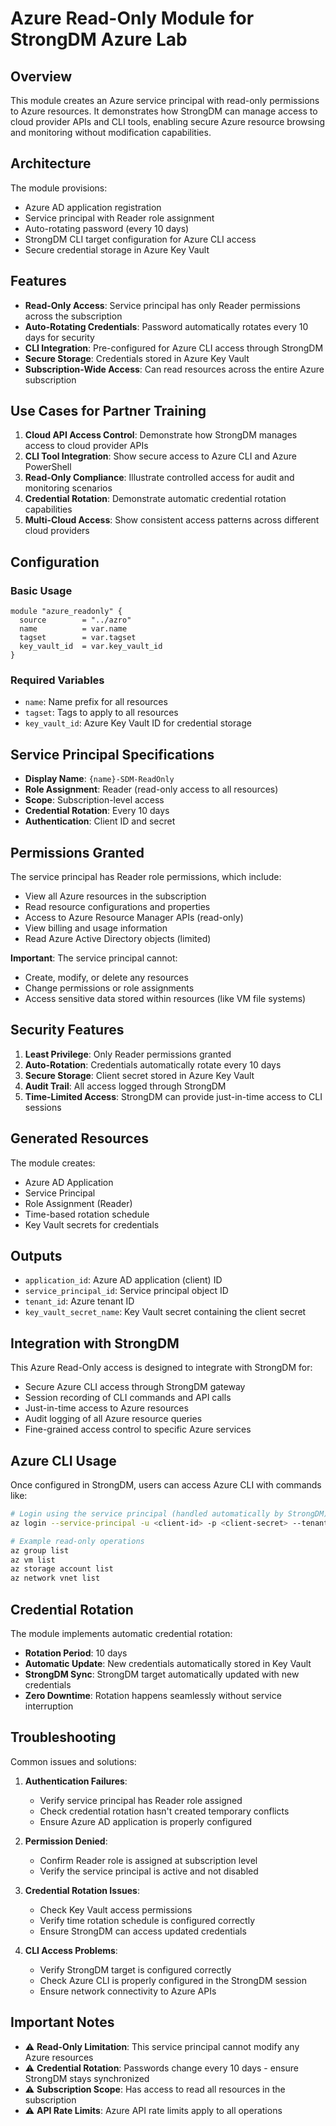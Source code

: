 # Azure Read-Only Module for StrongDM Azure Lab

## Overview

This module creates an Azure service principal with read-only permissions to Azure resources. It demonstrates how StrongDM can manage access to cloud provider APIs and CLI tools, enabling secure Azure resource browsing and monitoring without modification capabilities.

## Architecture

The module provisions:
- Azure AD application registration
- Service principal with Reader role assignment
- Auto-rotating password (every 10 days)
- StrongDM CLI target configuration for Azure CLI access
- Secure credential storage in Azure Key Vault

## Features

- **Read-Only Access**: Service principal has only Reader permissions across the subscription
- **Auto-Rotating Credentials**: Password automatically rotates every 10 days for security
- **CLI Integration**: Pre-configured for Azure CLI access through StrongDM
- **Secure Storage**: Credentials stored in Azure Key Vault
- **Subscription-Wide Access**: Can read resources across the entire Azure subscription

## Use Cases for Partner Training

1. **Cloud API Access Control**: Demonstrate how StrongDM manages access to cloud provider APIs
2. **CLI Tool Integration**: Show secure access to Azure CLI and Azure PowerShell
3. **Read-Only Compliance**: Illustrate controlled access for audit and monitoring scenarios
4. **Credential Rotation**: Demonstrate automatic credential rotation capabilities
5. **Multi-Cloud Access**: Show consistent access patterns across different cloud providers

## Configuration

### Basic Usage

```hcl
module "azure_readonly" {
  source        = "../azro"
  name          = var.name
  tagset        = var.tagset
  key_vault_id  = var.key_vault_id
}
```

### Required Variables

- `name`: Name prefix for all resources
- `tagset`: Tags to apply to all resources
- `key_vault_id`: Azure Key Vault ID for credential storage

## Service Principal Specifications

- **Display Name**: `{name}-SDM-ReadOnly`
- **Role Assignment**: Reader (read-only access to all resources)
- **Scope**: Subscription-level access
- **Credential Rotation**: Every 10 days
- **Authentication**: Client ID and secret

## Permissions Granted

The service principal has Reader role permissions, which include:
- View all Azure resources in the subscription
- Read resource configurations and properties
- Access to Azure Resource Manager APIs (read-only)
- View billing and usage information
- Read Azure Active Directory objects (limited)

**Important**: The service principal cannot:
- Create, modify, or delete any resources
- Change permissions or role assignments
- Access sensitive data stored within resources (like VM file systems)

## Security Features

1. **Least Privilege**: Only Reader permissions granted
2. **Auto-Rotation**: Credentials automatically rotate every 10 days
3. **Secure Storage**: Client secret stored in Azure Key Vault
4. **Audit Trail**: All access logged through StrongDM
5. **Time-Limited Access**: StrongDM can provide just-in-time access to CLI sessions

## Generated Resources

The module creates:
- Azure AD Application
- Service Principal
- Role Assignment (Reader)
- Time-based rotation schedule
- Key Vault secrets for credentials

## Outputs

- `application_id`: Azure AD application (client) ID
- `service_principal_id`: Service principal object ID
- `tenant_id`: Azure tenant ID
- `key_vault_secret_name`: Key Vault secret containing the client secret

## Integration with StrongDM

This Azure Read-Only access is designed to integrate with StrongDM for:
- Secure Azure CLI access through StrongDM gateway
- Session recording of CLI commands and API calls
- Just-in-time access to Azure resources
- Audit logging of all Azure resource queries
- Fine-grained access control to specific Azure services

## Azure CLI Usage

Once configured in StrongDM, users can access Azure CLI with commands like:

```bash
# Login using the service principal (handled automatically by StrongDM)
az login --service-principal -u <client-id> -p <client-secret> --tenant <tenant-id>

# Example read-only operations
az group list
az vm list
az storage account list
az network vnet list
```

## Credential Rotation

The module implements automatic credential rotation:
- **Rotation Period**: 10 days
- **Automatic Update**: New credentials automatically stored in Key Vault
- **StrongDM Sync**: StrongDM target automatically updated with new credentials
- **Zero Downtime**: Rotation happens seamlessly without service interruption

## Troubleshooting

Common issues and solutions:

1. **Authentication Failures**: 
   - Verify service principal has Reader role assigned
   - Check credential rotation hasn't created temporary conflicts
   - Ensure Azure AD application is properly configured

2. **Permission Denied**: 
   - Confirm Reader role is assigned at subscription level
   - Verify the service principal is active and not disabled

3. **Credential Rotation Issues**:
   - Check Key Vault access permissions
   - Verify time rotation schedule is configured correctly
   - Ensure StrongDM can access updated credentials

4. **CLI Access Problems**:
   - Verify StrongDM target is configured correctly
   - Check Azure CLI is properly configured in the StrongDM session
   - Ensure network connectivity to Azure APIs

## Important Notes

- ⚠️ **Read-Only Limitation**: This service principal cannot modify any Azure resources
- ⚠️ **Credential Rotation**: Passwords change every 10 days - ensure StrongDM stays synchronized
- ⚠️ **Subscription Scope**: Has access to read all resources in the subscription
- ⚠️ **API Rate Limits**: Azure API rate limits apply to all operations
